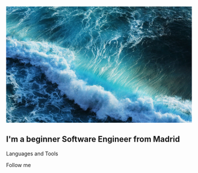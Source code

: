 ![Header](https://github.com/MedullaKs/MedullaKs/blob/main/assets/High_resolution_wallpaper_background_ID_77701316882.jpg)

## I'm a beginner Software Engineer from Madrid

Languages and Tools

Follow me